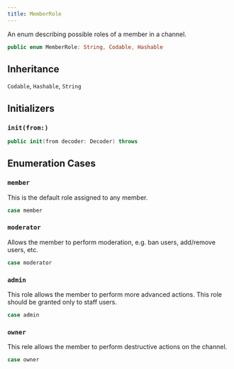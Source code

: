 ```yaml
---
title: MemberRole
---
```


An enum describing possible roles of a member in a channel.

``` swift
public enum MemberRole: String, Codable, Hashable 
```

## Inheritance

`Codable`, `Hashable`, `String`

## Initializers

### `init(from:)`

``` swift
public init(from decoder: Decoder) throws 
```

## Enumeration Cases

### `member`

This is the default role assigned to any member.

``` swift
case member
```

### `moderator`

Allows the member to perform moderation, e.g. ban users, add/remove users, etc.

``` swift
case moderator
```

### `admin`

This role allows the member to perform more advanced actions. This role should be granted only to staff users.

``` swift
case admin
```

### `owner`

This rele allows the member to perform destructive actions on the channel.

``` swift
case owner
```
